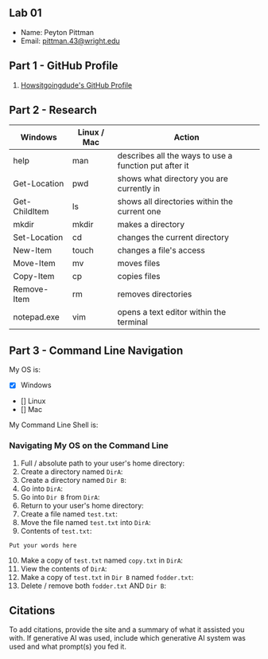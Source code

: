 ## Lab 01

- Name: Peyton Pittman
- Email: pittman.43@wright.edu

## Part 1 - GitHub Profile

1. [Howsitgoingdude's GitHub Profile](FIXTHISURL-https://github.com/Howsitgoingdude)

## Part 2 - Research

| Windows | Linux / Mac | Action |
| ---     | ---         | ---    |
| help    | man         | describes all the ways to use a function put after it       |
| Get-Location | pwd    | shows what directory you are currently in       |
| Get-ChildItem | ls    | shows all directories within the current one       |
| mkdir   | mkdir       | makes a directory       |
| Set-Location | cd     | changes the current directory       |
| New-Item | touch      | changes a file's access       |
| Move-Item | mv        | moves files       |
| Copy-Item | cp        | copies files       |
| Remove-Item | rm      | removes directories       |
| notepad.exe | vim     | opens a text editor within the terminal       |

## Part 3 - Command Line Navigation

My OS is:
- [x] Windows
- [] Linux
- [] Mac

My Command Line Shell is: 

### Navigating My OS on the Command Line

1. Full / absolute path to your user's home directory:
2. Create a directory named `DirA`:
3. Create a directory named `Dir B`:
4. Go into `DirA`:
5. Go into `Dir B` from `DirA`:
6. Return to your user's home directory:
7. Create a file named `test.txt`:
8. Move the file named `test.txt` into `DirA`:
9. Contents of `test.txt`:
```
Put your words here
```
10. Make a copy of `test.txt` named `copy.txt` in `DirA`:
11. View the contents of `DirA`: 
12. Make a copy of `test.txt` in `Dir B` named `fodder.txt`:
13. Delete / remove both `fodder.txt` AND `Dir B`:

## Citations

To add citations, provide the site and a summary of what it assisted you with.  If generative AI was used, include which generative AI system was used and what prompt(s) you fed it.



